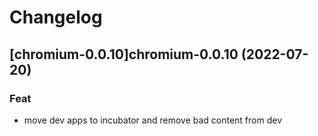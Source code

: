 # Changelog


## [chromium-0.0.10]chromium-0.0.10 (2022-07-20)

### Feat

- move dev apps to incubator and remove bad content from dev

